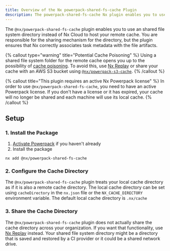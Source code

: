 ```yaml
---
title: Overview of the Nx powerpack-shared-fs-cache Plugin
description: The powerpack-shared-fs-cache Nx plugin enables you to use an shared file system directory instead of Nx Cloud to host your remote cache
---
```


The `@nx/powerpack-shared-fs-cache` plugin enables you to use an shared file system directory instead of Nx Cloud to host your remote cache. You are responsible for the sharing mechanism for the directory, but the plugin ensures that Nx correctly associates task metadata with the file artifacts.

{% callout type="warning" title="Potential Cache Poisoning" %}
Using a shared file system folder for the remote cache opens you up to the possibility of [cache poisoning](/troubleshooting/unknown-local-cache). To avoid this, use [Nx Replay](/ci/features/remote-cache) or share your cache with an AWS S3 bucket using [`@nx/powerpack-s3-cache`](/nx-api/powerpack-s3-cache).
{% /callout %}

{% callout title="This plugin requires an active Nx Powerpack license" %}
In order to use `@nx/powerpack-shared-fs-cache`, you need to have an active Powerpack license. If you don't have a license or it has expired, your cache will no longer be shared and each machine will use its local cache.
{% /callout %}

## Setup

### 1. Install the Package

1. [Activate Powerpack](/recipes/installation/activate-powerpack) if you haven't already
2. Install the package

```shell
nx add @nx/powerpack-shared-fs-cache
```

### 2. Configure the Cache Directory

The `@nx/powerpack-shared-fs-cache` plugin treats your local cache directory as if it is also a remote cache directory. The local cache directory can be set using `cacheDirectory` in the `nx.json` file or the `NX_CACHE_DIRECTORY` environment variable. The default local cache directory is `.nx/cache`

### 3. Share the Cache Directory

The `@nx/powerpack-shared-fs-cache` plugin does not actually share the cache directory across your organization. If you want that functionality, use [Nx Replay](/ci/features/remote-cache) instead. Your shared file system directory might be a directory that is saved and restored by a CI provider or it could be a shared network drive.
